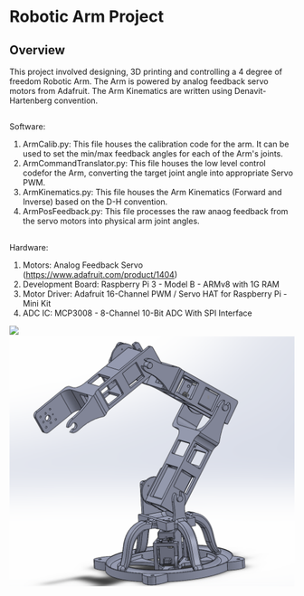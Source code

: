 # Robotic Arm Project

Overview
---

This project involved designing, 3D printing and controlling a 4 degree of freedom Robotic Arm. The Arm is powered by analog feedback servo motors from Adafruit. The Arm Kinematics are written using Denavit-Hartenberg convention. 

##
Software:<br/>
1. ArmCalib.py: This file houses the calibration code for the arm. It can be used to set the min/max feedback angles for each of the Arm's joints.<br/>
2. ArmCommandTranslator.py: This file houses the low level control codefor the Arm, converting the target joint angle into appropriate Servo PWM.<br/>
3. ArmKinematics.py: This file houses the Arm Kinematics (Forward and Inverse) based on the D-H convention.<br/>
4. ArmPosFeedback.py: This file processes the raw anaog feedback from the servo motors into physical arm joint angles.<br/>

##
Hardware:<br/>
1. Motors: Analog Feedback Servo (https://www.adafruit.com/product/1404)<br/>
2. Development Board:  Raspberry Pi 3 - Model B - ARMv8 with 1G RAM<br/>
3. Motor Driver: Adafruit 16-Channel PWM / Servo HAT for Raspberry Pi - Mini Kit<br/>
4. ADC IC: MCP3008 - 8-Channel 10-Bit ADC With SPI Interface<br/>

![](/RoboticArm_IMG.jpg)
![](/RoboticArm.PNG)